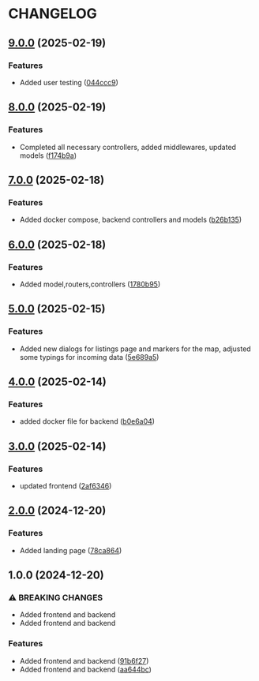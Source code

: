 # CHANGELOG

## [9.0.0](https://github.com/rjtormis/YelpCamp/compare/release/v8.0.0...release/v9.0.0) (2025-02-19)

### Features

* Added user testing ([044ccc9](https://github.com/rjtormis/YelpCamp/commit/044ccc96d007a8e106dd8133012a768961f80d95))

## [8.0.0](https://github.com/rjtormis/YelpCamp/compare/release/v7.0.0...release/v8.0.0) (2025-02-19)

### Features

* Completed all necessary controllers, added middlewares, updated models ([f174b9a](https://github.com/rjtormis/YelpCamp/commit/f174b9af09694e67865de8ac8ad607413da312c0))

## [7.0.0](https://github.com/rjtormis/YelpCamp/compare/release/v6.0.0...release/v7.0.0) (2025-02-18)

### Features

* Added docker compose, backend controllers and models ([b26b135](https://github.com/rjtormis/YelpCamp/commit/b26b1356f31eac4d3f60dfb1cc8b98599a4df977))

## [6.0.0](https://github.com/rjtormis/YelpCamp/compare/release/v5.0.0...release/v6.0.0) (2025-02-18)

### Features

* Added model,routers,controllers ([1780b95](https://github.com/rjtormis/YelpCamp/commit/1780b95d3b0313573d7409ea1a0ff734f73cc32a))

## [5.0.0](https://github.com/rjtormis/YelpCamp/compare/release/v4.0.0...release/v5.0.0) (2025-02-15)

### Features

* Added new dialogs for listings page and markers for the map, adjusted some typings for incoming data ([5e689a5](https://github.com/rjtormis/YelpCamp/commit/5e689a5a735ac514e210668c5c927cc278d31da7))

## [4.0.0](https://github.com/rjtormis/YelpCamp/compare/release/v3.0.0...release/v4.0.0) (2025-02-14)

### Features

* added docker file for backend ([b0e6a04](https://github.com/rjtormis/YelpCamp/commit/b0e6a04fd1ad8ea9c232d5e82d074c9b9b8f179c))

## [3.0.0](https://github.com/rjtormis/YelpCamp/compare/release/v2.0.0...release/v3.0.0) (2025-02-14)

### Features

* updated frontend ([2af6346](https://github.com/rjtormis/YelpCamp/commit/2af6346131ac9a6571761daa034e0fe5353fe42e))

## [2.0.0](https://github.com/rjtormis/YelpCamp/compare/release/v1.0.0...release/v2.0.0) (2024-12-20)

### Features

* Added landing page ([78ca864](https://github.com/rjtormis/YelpCamp/commit/78ca864c9f0bd5e3cf9be2024820bb8738d6b0b3))

## 1.0.0 (2024-12-20)

### ⚠ BREAKING CHANGES

* Added frontend and backend
* Added frontend and backend

### Features

* Added frontend and backend ([91b6f27](https://github.com/rjtormis/YelpCamp/commit/91b6f2779b7d620b6424ca70fb1f35a826b59eae))
* Added frontend and backend ([aa644bc](https://github.com/rjtormis/YelpCamp/commit/aa644bcbd0b855e3c7ab4b4d280e5918fe50f7af))
